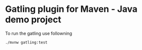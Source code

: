 Gatling plugin for Maven - Java demo project
============================================

To run the gatling use followning

```bash
./mvnw gatling:test

```
